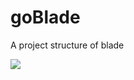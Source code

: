 # goBlade
A project structure of blade

[![](https://pic.superbed.cn/item/5c5113205f3e509ed98bc836)](https://pic.superbed.cn/item/5c5113205f3e509ed98bc836)
